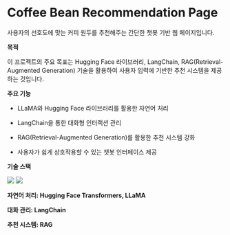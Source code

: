 # **Coffee Bean Recommendation Page**

사용자의 선호도에 맞는 커피 원두를 추천해주는 간단한 챗봇 기반 웹 페이지입니다.​

**목적**

이 프로젝트의 주요 목표는 Hugging Face 라이브러리, LangChain, RAG(Retrieval-Augmented Generation) 기술을 활용하여 사용자 입력에 기반한 추천 시스템을 제공하는 것입니다.​

**주요 기능**

- LLaMA와 Hugging Face 라이브러리를 활용한 자연어 처리​

- LangChain을 통한 대화형 인터랙션 관리​

- RAG(Retrieval-Augmented Generation)를 활용한 추천 시스템 강화​

- 사용자가 쉽게 상호작용할 수 있는 챗봇 인터페이스 제공​

**기술 스택**

<img src="https://img.shields.io/badge/python-%233776AB.svg?&style=for-the-badge
&logo=python&logoColor=white" /> <img src="https://img.shields.io/badge/fastapi-%23009688.svg?&style=for-the-badge&logo=fastapi&logoColor=white" />

**자연어 처리: Hugging Face Transformers, LLaMA**
​

**대화 관리: LangChain​**


**추천 시스템: RAG**
